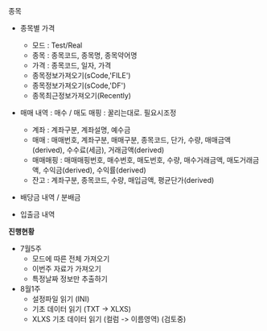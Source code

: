 
종목
- 종목별 가격
  - 모드 : Test/Real
  - 종목 : 종목코드, 종목명, 종목약어명
  - 가격 : 종목코드, 일자, 가격
  - 종목정보가져오기(sCode,'FILE')
  - 종목정보가져오기(sCode,'DF')
  - 종목최근정보가져오기(Recently)

- 매매 내역 : 매수 / 매도 매핑 : 꿀리는대로. 필요시조정
  - 계좌 : 계좌구분, 계좌설명, 예수금
  - 매매 : 매매번호, 계좌구분, 매매구분, 종목코드, 단가, 수량, 매매금액(derived), 수수료(세금), 거래금액(derived)
  - 매매매핑 : 매매매핑번호, 매수번호, 매도번호, 수량, 매수거래금액, 매도거래금액, 수익금(derived), 수익률(derived)
  - 잔고 : 계좌구분, 종목코드, 수량, 매입금액, 평균단가(derived)
- 배당금 내역 / 분배금
- 입출금 내역


**진행현황**
- 7월5주
  - 모드에 따른 전체 가져오기 
  - 이번주 자료가 가져오기
  - 특정날짜 정보만 추출하기
- 8월1주
  - 설정파일 읽기 (INI)
  - 기초 데이터 읽기 (TXT -> XLXS) 
  - XLXS 기초 데이터 읽기 (컬럼 -> 이름영역) (검토중)